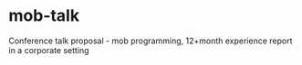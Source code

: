 # mob-talk
Conference talk proposal - mob programming, 12+month experience report in a corporate setting
